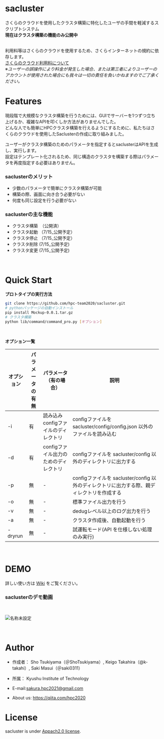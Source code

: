 # sacluster

さくらのクラウドを使用したクラスタ構築に特化したユーザの手間を軽減するスクリプトシステム<br>
__現在はクラスタ構築の機能のみ公開中__

<br>利用料等はさくらのクラウドを使用するため、さくらインターネットの規約に依存します。<br>
[さくらのクラウド利用料について](https://cloud.sakura.ad.jp/payment/)<br>
※_ユーザーの誤操作により料金が発生した場合、または第三者によりユーザーのアカウントが使用された場合にも我々は一切の責任を負いかねますのでご了承ください。_<br>


# Features

現段階で大規模なクラスタ構築を行うためには、GUIでサーバーを1つずつ立ち上げるか、複雑なAPIを叩くしか方法がありませんでした。<br>
どんな人でも簡単にHPCクラスタ構築を行えるようにするために、私たちはさくらのクラウドを使用したSaclusterの作成に取り組みました。<br>

ユーザーがクラスタ構築のためのパラメータを指定するとsaclusterはAPIを生成し、実行します。<br>
設定はテンプレート化されるため、同じ構造のクラスタを構築する際はパラメータを再度指定する必要はありません。<br>


### saclusterのメリット
- 少数のパラメータで簡単にクラスタ構築が可能
- 構築の際、画面に向き合う必要がない
- 何度も同じ設定を行う必要がない

### saclusterの主な機能
- クラスタ構築　（公開済）
- クラスタ起動 （7/15_公開予定）
- クラスタ停止 （7/15_公開予定）
- クラスタ削除 (7/15_公開予定)
- クラスタ変更 (7/15_公開予定)

<br>

# Quick Start
__プロトタイプの実行方法__

```bash
git clone https://github.com/hpc-team2020/sacluster.git
# pythonパッケージの自動インストール
pip install Mockup-0.0.1.tar.gz
# クラスタ構築
python lib/command/command_pro.py [オプション]
```

<br>

__オプション一覧__


| オプション | パラメータの有無 | パラメータ（有の場合） | 説明 |
| ------------- | ------------- | ------------- | ------------- |
| -i  | 有 | 読み込みconfigファイルのディレクトリ | configファイルを sacluster/config/config.json 以外のファイルを読み込む |
| -d | 有 | configファイル出力のためのディレクトリ | configファイルを sacluster/config 以外のディレクトリに出力する |
| -p | 無 | - | configファイルを sacluster/config 以外のディレクトリに出力する際、親ディレクトリを作成する |
| -o | 無 | - | 標準ファイル出力を行う |
| -v | 無 | - | dedugレベル以上のログ出力を行う |
| -a | 無 | - | クラスタ作成後、自動起動を行う |
| -dryrun | 無 | - | 試運転モード(API を仕様しない処理のみ実行) |

<br>



# DEMO
詳しい使い方は [Wiki](https://github.com/hpc-team2020/sacluster/wiki) をご覧ください。
### saclusterのデモ動画

<br>

![名称未設定](https://user-images.githubusercontent.com/32956197/121409560-9f528a80-c99c-11eb-9967-7e092c406f56.gif)

<br>

# Author

* 作成者： Sho Tsukiyama（＠ShoTsukiyama）, Keigo Takahira（@k-takahi）, Saki Masui（＠saki0311）
* 所属： Kyushu Institute of Technology
* E-mail:sakura.hpc2021@gmail.com

* About us: https://qiita.com/hpc2020

# License

sacluster is under [Appach2.0 license](https://www.apache.org/licenses/LICENSE-2.0).
